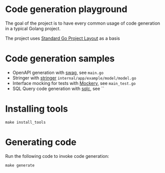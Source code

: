 # Code generation playground
The goal of the project is to have every common usage of code generation in a typical Golang project.

The project uses [Standard Go Project Layout](https://github.com/golang-standards/project-layout) as a basis

# Code generation samples

* OpenAPI generation with [swag](https://github.com/swaggo/swag), see `main.go`
* Stringer with [stringer](https://pkg.go.dev/golang.org/x/tools@v0.1.12/cmd/stringer) `internal/app/example/model/model.go`
* Interface mocking for tests with [Mockery](https://github.com/vektra/mockery), see `main_test.go`
* SQL Query code generation with [sqlc](https://sqlc.dev/), see ``

# Installing tools

```shell
make install_tools
```

# Generating code

Run the following code to invoke code generation:
```shell
make generate
```
